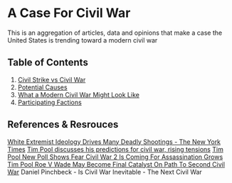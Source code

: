 # A Case For Civil War

This is an aggregation of articles, data and opinions that make a case the United States is trending toward a modern civil war

## Table of Contents

1. [Civil Strike vs Civil War](#example)
2. [Potential Causes](#example2)
3. [What a Modern Civil War Might Look Like](#third-example)
4. [Participating Factions](#fourth-examplehttpwwwfourthexamplecom)

## References & Resrouces

[White Extremist Ideology Drives Many Deadly Shootings - The New York Times](https://www.nytimes.com/interactive/2019/08/04/us/white-extremist-active-shooter.html)
[Tim Pool discusses his predictions for civil war, rising tensions](https://youtu.be/Fb9pu4u-Ogg)
[Tim Pool New Poll Shows Fear Civil War 2 Is Coming For Assassination Grows ](https://youtu.be/XH47hafoZkw)
[Tim Pool Roe V Wade May Become Final Catalyst On Path To Second Civil War](https://youtu.be/U9Q9kjdJ3rM)
Daniel Pinchbeck - Is Civil War Inevitable - The Next Civil War
